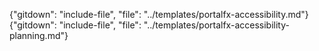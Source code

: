 {"gitdown": "include-file", "file": "../templates/portalfx-accessibility.md"}
{"gitdown": "include-file", "file": "../templates/portalfx-accessibility-planning.md"}
